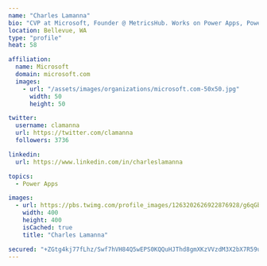 ```yaml
---
name: "Charles Lamanna"
bio: "CVP at Microsoft, Founder @ MetricsHub. Works on Power Apps, Power Automate, Power Virtual Agent, Common Data Service and Dynamics 365."
location: Bellevue, WA
type: "profile"
heat: 58

affiliation:
  name: Microsoft
  domain: microsoft.com
  images:
    - url: "/assets/images/organizations/microsoft.com-50x50.jpg"
      width: 50
      height: 50

twitter:
  username: clamanna
  url: https://twitter.com/clamanna
  followers: 3736

linkedin:
  url: https://www.linkedin.com/in/charleslamanna

topics:
  - Power Apps

images:
  - url: https://pbs.twimg.com/profile_images/1263202626922876928/g6qGbHZ-_400x400.jpg
    width: 400
    height: 400
    isCached: true
    title: "Charles Lamanna"

secured: "+ZGtg4kj77fLhz/Swf7hVH84Q5wEPS0KQQuHJThd8gmXKzVVzdM3X2bX7R59uGGThxqkYft7sT1nzFSpVOeQlQrZqrX2Y5nCa56G5vDgFyTrbEFsxWoX/6WWqgOidpfaeQUibFZQSjZfh18OdDHaH+yYqSQEqX3m90SaJtm7qTAuXP1f8nuBz9cKCvJiNZsrTvh+4y1wqIVdQCgbwzb51CMo9NAcDbmaEwMTR3XA0W84660K1nLkScOw1V3a5y7L1smu/jA8eTaUdZj8g5oSh6p5UeVthqokYyYkiMJxVkZvJDr95+PD58cYBVaVfb2IT/ekka6NeBoeCGe9Xr3E4PBcISVasWxGhBoz+0LCrOPsMP70WZXM0GnyuRa7c3T+Qmf+z07ED0LHlhqEzp8B++HTzsoRARoXBokxFECHoks=;Bof81twZu/jhoFSGph1HxQ=="
---
```


